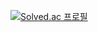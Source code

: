 [![Solved.ac
프로필](http://mazassumnida.wtf/api/mini/generate_badge?boj=ujunhwan)](https://solved.ac/profile/ujunhwan)
